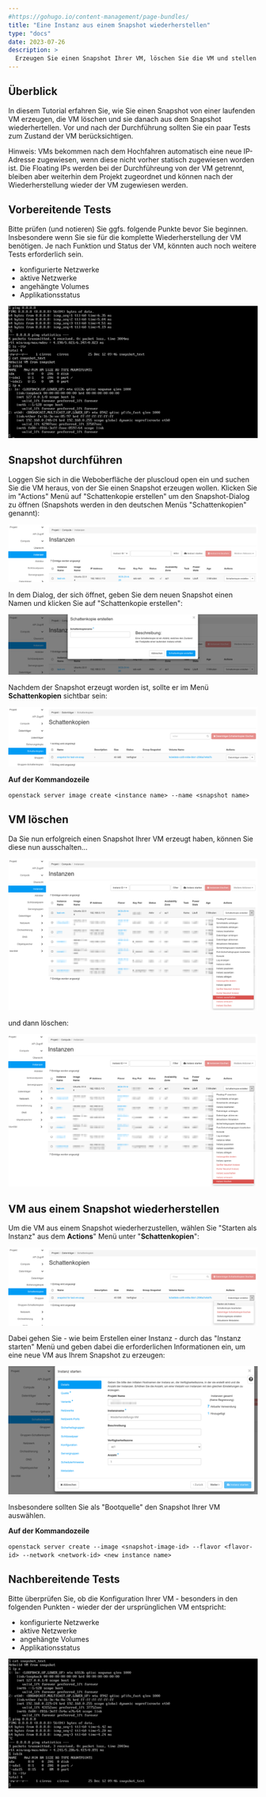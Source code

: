 ```yaml
---
#https://gohugo.io/content-management/page-bundles/
title: "Eine Instanz aus einem Snapshot wiederherstellen"
type: "docs"
date: 2023-07-26
description: >
  Erzeugen Sie einen Snapshot Ihrer VM, löschen Sie die VM und stellen Sie sie wieder her
---
```


## Überblick

In diesem Tutorial erfahren Sie, wie Sie einen Snapshot von einer laufenden VM erzeugen, die VM löschen und sie danach aus dem Snapshot wiederhertellen. Vor und nach der Durchführung sollten Sie ein paar Tests zum Zustand der VM berücksichtigen.

Hinweis: VMs bekommen nach dem Hochfahren automatisch eine neue IP-Adresse zugewiesen, wenn diese nicht vorher statisch zugewiesen worden ist. Die Floating IPs werden bei der Durchführeung von der VM getrennt, bleiben aber weiterhin dem Projekt zugeordnet und können nach der Wiederherstellung wieder der VM zugewiesen werden.  

## Vorbereitende Tests

Bitte prüfen (und notieren) Sie ggfs. folgende Punkte bevor Sie beginnen. Insbesondere wenn Sie sie für die komplette Wiederherstellung der VM benötigen. Je nach Funktion und Status der VM, könnten auch noch weitere Tests erforderlich sein.

* konfigurierte Netzwerke
* aktive Netzwerke
* angehängte Volumes
* Applikationsstatus

![Screenshot der Console der VM vor dem Löschen](screenshot-console-1.png)

## Snapshot durchführen

Loggen Sie sich in die Weboberfläche der pluscloud open ein und suchen Sie die VM heraus, von der Sie einen Snapshot erzeugen wollen. Klicken Sie im "Actions" Menü auf "Schattenkopie erstellen" um den Snapshot-Dialog zu öffnen (Snapshots werden in den deutschen Menüs "Schattenkopien" genannt):

![Screenshot des Instanzen Menüs](create-snapshot.png)

In dem Dialog, der sich öffnet, geben Sie dem neuen Snapshot einen Namen und klicken Sie auf "Schattenkopie erstellen":

![Screenshot des Schattenkopie Dialogs](snapshot-menu.png)

Nachdem der Snapshot erzeugt worden ist, sollte er im Menü **Schattenkopien** sichtbar sein:

![Screenshot der Snapshotübersicht](snapshots-list.png)


**Auf der Kommandozeile**

``openstack server image create <instance name> --name <snapshot name>``


## VM löschen

Da Sie nun erfolgreich einen Snapshot Ihrer VM erzeugt haben, können Sie diese nun ausschalten...

![Screenshot des "Instanz ausschalten" Dialogs](shut-off-instance.png)

und dann löschen:

![Screenshot des "Instanz löschen" Dialogs](delete-instance.png)

## VM aus einem Snapshot wiederherstellen

Um die VM aus einem Snapshot wiederherzustellen, wählen Sie "Starten als Instanz" aus dem **Actions**" Menü unter "**Schattenkopien**":

![Screenshot der Snapshot Actions](launch-as-instance.png)

Dabei gehen Sie - wie beim Erstellen einer Instanz - durch das "Instanz starten" Menü und geben dabei die erforderlichen Informationen ein, um eine neue VM aus Ihrem Snapshot zu erzeugen:

![Screenshot des Instanz starten Dialogs](launch-instance-menu.png)

Insbesondere sollten Sie als "Bootquelle" den Snapshot Ihrer VM auswählen.


**Auf der Kommandozeile**

``openstack server create --image <snapshot-image-id> --flavor <flavor-id> --network <network-id> <new instance name>``


## Nachbereitende Tests

Bitte überprüfen Sie, ob die Konfiguration Ihrer VM - besonders in den folgenden Punkten - wieder der der ursprünglichen VM entspricht:

* konfigurierte Netzwerke
* aktive Netzwerke
* angehängte Volumes
* Applikationsstatus

![Screenshot der Instanz Console](screenshot-console-2.png)
